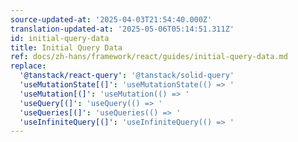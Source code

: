 ```yaml
---
source-updated-at: '2025-04-03T21:54:40.000Z'
translation-updated-at: '2025-05-06T05:14:51.311Z'
id: initial-query-data
title: Initial Query Data
ref: docs/zh-hans/framework/react/guides/initial-query-data.md
replace:
  '@tanstack/react-query': '@tanstack/solid-query'
  'useMutationState[(]': 'useMutationState(() => '
  'useMutation[(]': 'useMutation(() => '
  'useQuery[(]': 'useQuery(() => '
  'useQueries[(]': 'useQueries(() => '
  'useInfiniteQuery[(]': 'useInfiniteQuery(() => '
---
```


